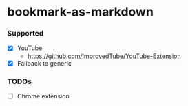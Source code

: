bookmark-as-markdown
====================
### Supported
- [x] YouTube
  - https://github.com/ImprovedTube/YouTube-Extension
- [x] Fallback to generic

### TODOs
- [ ] Chrome extension
